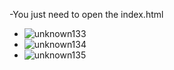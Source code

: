 -You just need to open the index.html


- ![unknown133](https://user-images.githubusercontent.com/74628716/120808419-e1c63280-c56a-11eb-8bff-496fd7a64e35.png)
- ![unknown134](https://user-images.githubusercontent.com/74628716/120808651-16d28500-c56b-11eb-8170-b97a11eac91b.png)
- ![unknown135](https://user-images.githubusercontent.com/74628716/120808753-310c6300-c56b-11eb-93b1-1c0b8e4617e0.png)

